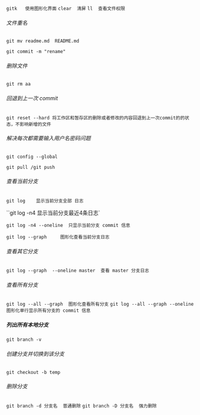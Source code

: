 `gitk	使用图形化界面`
`clear	清屏`
`ll  查看文件权限`

###### 文件重名

``````
git mv readme.md  README.md	

git commit -m "rename"
``````

###### 删除文件

`git rm aa`

###### 回退到上一次 commit

`git reset --hard 将工作区和暂存区的删除或者修改的内容回退到上一次commit的的状态，不影响新增的文件`

###### 解决每次都需要输入用户名密码问题

```
git config --global 

git pull /git push
```

###### 查看当前分支

`git log	显示当前分支全部 日志`

``git log -n4	显示当前分支最近4条日志`

`git log -n4 --oneline	只显示当前分支 commit 信息`

`git log --graph	 图形化查看当前分支日志`

###### 查看其它分支

`git log --graph  --oneline master	查看 master 分支日志	`

###### 查看所有分支

`git log --all --graph	图形化查看所有分支`
`git log --all --graph --oneline	图形化单行显示所有分支的 commit 信息`

##### 列出所有本地分支

`git branch -v`

###### 创建分支并切换到该分支

`git checkout -b temp`

###### 删除分支

`git branch -d 分支名	普通删除`
`git branch -D 分支名	强力删除`

